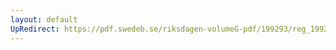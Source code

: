 ```yaml
---
layout: default
UpRedirect: https://pdf.swedeb.se/riksdagen-volumeG-pdf/199293/reg_199293_KrU/reg_199293_KrU_0007.pdf
---
```

